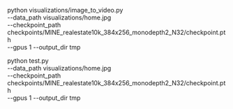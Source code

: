 python visualizations/image_to_video.py \
  --data_path visualizations/home.jpg \
  --checkpoint_path checkpoints/MINE_realestate10k_384x256_monodepth2_N32/checkpoint.pth \
  --gpus 1 --output_dir tmp

python test.py \
  --data_path visualizations/home.jpg \
  --checkpoint_path checkpoints/MINE_realestate10k_384x256_monodepth2_N32/checkpoint.pth \
  --gpus 1 --output_dir tmp

